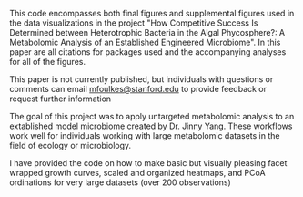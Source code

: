 This code encompasses both final figures and supplemental figures used in the data visualizations in the project "How Competitive Success Is Determined between Heterotrophic Bacteria in the Algal Phycosphere?: A Metabolomic Analysis of an Established Engineered Microbiome". In this paper are all citations for packages used and the accompanying analyses for all of the figures. 

This paper is not currently published, but individuals with questions or comments can email mfoulkes@stanford.edu to provide feedback or request further information

The goal of this project was to apply untargeted metabolomic analysis to an extablished model microbiome created by Dr. Jinny Yang. These workflows work well for individuals working with large metabolomic datasets in the field of ecology or microbiology. 


I have provided the code on how to make basic but visually pleasing facet wrapped growth curves, scaled and organized heatmaps, and PCoA ordinations for very large datasets (over 200 observations)
